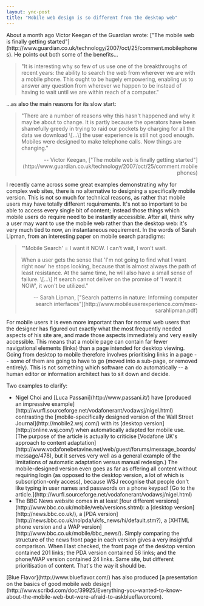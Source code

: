 ```yaml
---
layout: ync-post
title: "Mobile web design is so different from the desktop web"
---
```


<p>About a month ago Victor Keegan of the Guardian wrote:
["The mobile web is finally getting
started"](http://www.guardian.co.uk/technology/2007/oct/25/comment.mobilephones). He points out both
some of the
benefits...
<blockquote>"It is interesting why so few of us use one of the breakthroughs of recent
years: the ability to search the web from wherever we are with a mobile phone. This ought to be
hugely empowering, enabling us to answer any question from wherever we happen to be instead of
having to wait until we are within reach of a computer."</blockquote>
...as also the main reasons
for its slow
start:
<blockquote>"There are a number of reasons why this hasn't happened and why it may be about
to change. It is partly because the operators have been shamefully greedy in trying to raid our
pockets by charging for all the data we download \[...\] the user experience is still not good
enough. Mobiles were designed to make telephone calls. Now things are
changing."
<p align="right">-- Victor Keegan,
["The mobile web is finally getting
started"](http://www.guardian.co.uk/technology/2007/oct/25/comment.mobilephones)</p>
</blockquote>
I
recently came across some great examples demonstrating why for complex web sites, there is no
alternative to designing a specifically mobile version. This is not so much for technical reasons,
as rather that mobile users may have totally different requirements. It's not so important to be
able to access every single bit of content; instead those things which mobile users do require need
to be instantly accessible. After all, think why a user may want to use the mobile web rather than
the desktop web: it's very much tied to now, an instantaneous requirement. In the words of Sarah
Lipman, from an interesting paper on mobile search
paradigms:
<blockquote>"'Mobile Search' = I want it NOW. I can’t wait, I won’t wait.</p>

<p>When a
user gets the sense that 'I'm not going to find what I want right now' he stops looking, because
that is almost always the path of least resistance. At the same time, he will also have a small
sense of failure. \[...\] If search cannot deliver on the promise of 'I want it NOW', it won't be
utilized."
<p align="right">-- Sarah Lipman,
["Search patterns in nature: Informing computer search
interfaces"](http://www.mobileuserexperience.com/mex-sarahlipman.pdf)</p>
</blockquote>
For mobile
users it is even more important than for normal web users that the designer has figured out exactly
what the most frequently needed aspects of his site are, and made those aspects immediately and very
easily accessible. This means that a mobile page can contain far fewer navigational elements (links)
than a page intended for desktop viewing. Going from desktop to mobile therefore involves
prioritising links in a page -- some of them are going to have to go (moved into a sub-page, or
removed entirely). This is not something which software can do automatically -- a human editor or
information architect has to sit down and decide.</p>

<p>Two examples to
clarify:
<ul>
<li>Nigel Choi and
[Luca Passani](http://www.passani.it/) have
[produced an impressive example](http://wurfl.sourceforge.net/vodafonerant/vodawsj/nigel.html)
contrasting the
[mobile-specifically designed version of the Wall Street Journal](http://mobile2.wsj.com/) with its
[desktop version](http://online.wsj.com/) when automatically adapted for mobile use. (The purpose of
the article is actually to criticise
[Vodafone UK's approach to content
adaptation](http://www.vodafonebetavine.net/web/guest/forums/message_boards/message/478), but it
serves very well as a general example of the limitations of automatic adaptation versus manual
redesign.) The mobile-designed version even goes as far as offering all content without requiring
login (as opposed to the desktop version, a lot of which is subscription-only access), because WSJ
recognise that people don't like typing in user names and passwords on a phone keypad!
[Go to the
article.](http://wurfl.sourceforge.net/vodafonerant/vodawsj/nigel.html)</li>
<li>The BBC News
website comes in at least
[four different versions](http://www.bbc.co.uk/mobile/web/versions.shtml): a
[desktop version](http://news.bbc.co.uk/), a
[PDA version](http://news.bbc.co.uk/nolpda/ukfs_news/hi/default.stm?), a
[XHTML phone version and a WAP version](http://www.bbc.co.uk/mobile/bbc_news/). Simply comparing the
structure of the news front page in each version gives a very insightful comparison. When I last
checked, the front page of the desktop version contained 201 links; the PDA version contained 56
links; and the phone/WAP version contained 24 links. Same site, but different prioritisation of
content. That's the way it should
be.</li>
</ul>
[Blue Flavor](http://www.blueflavor.com/) has also produced
[a presentation on the basics of good mobile web
design](http://www.scribd.com/doc/39925/Everything-you-wanted-to-know-about-the-mobile-web-but-were-afraid-to-askblueflavorcom).</p>

